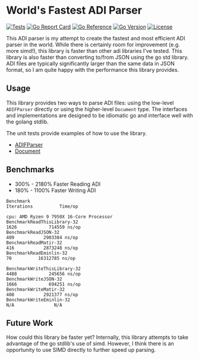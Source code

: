 # World's Fastest ADI Parser

[![Tests](https://github.com/hamradiolog-net/adif/actions/workflows/test.yml/badge.svg)](https://github.com/hamradiolog-net/adif/actions/workflows/test.yml)
[![Go Report Card](https://goreportcard.com/badge/github.com/hamradiolog-net/adif)](https://goreportcard.com/report/github.com/hamradiolog-net/adif)
[![Go Reference](https://pkg.go.dev/badge/github.com/hamradiolog-net/adif.svg)](https://pkg.go.dev/github.com/hamradiolog-net/adif)
[![Go Version](https://img.shields.io/github/go-mod/go-version/hamradiolog-net/adif)](https://github.com/hamradiolog-net/adif/blob/main/go.mod)
[![License](https://img.shields.io/github/license/hamradiolog-net/adif)](https://github.com/hamradiolog-net/adif/blob/main/LICENSE)

This ADI parser is my attempt to create the fastest and most efficient ADI parser in the world.
While there is certainly room for improvement (e.g. more simd!), this library is faster than other adi libraries I've tested.
This library is also faster than converting to/from JSON using the go std library.
ADI files are typically significantly larger than the same data in JSON format, so I am quite happy with the performance this library provides.

## Usage

This library provides two ways to parse ADI files: using the low-level `ADIFParser` directly or using the higher-level `Document` type.
The interfaces and implementations are designed to be idiomatic go and interface well with the golang stdlib.

The unit tests provide examples of how to use the library.

- [ADIFParser](https://github.com/hamradiolog-net/adif/blob/main/adiparser_test.go)
- [Document](https://github.com/hamradiolog-net/adif/blob/main/document_test.go)

## Benchmarks

- 300% - 2180% Faster Reading ADI
- 180% - 1100% Faster Writing ADI

```
Benchmark                                                                 Iterations          Time/op

cpu: AMD Ryzen 9 7950X 16-Core Processor
BenchmarkReadThisLibrary-32                                                 1626            714559 ns/op
BenchmarkReadJSON-32                                                         409           2903384 ns/op
BenchmarkReadMatir-32                                                        416           2873248 ns/op
BenchmarkReadEminlin-32                                                       70          16312785 ns/op

BenchmarkWriteThisLibrary-32                                                4488            245656 ns/op
BenchmarkWriteJSON-32                                                       1666            694251 ns/op
BenchmarkWriteMatir-32                                                       408           2921377 ns/op
BenchmarkWriteEminlin-32                                                     N/A               N/A
```

## Future Work

How could this library be faster yet?
Internally, this library attempts to take advantage of the go stdlib's use of simd.
However, I think there is an opportunity to use SIMD directly to further speed up parsing.
